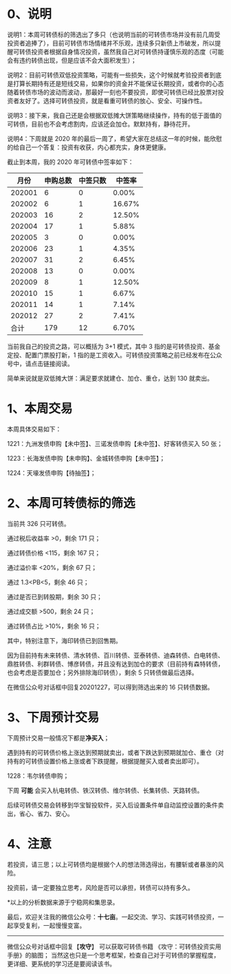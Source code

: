 # 0、说明

说明1：本周可转债标的筛选出了多只（也说明当前的可转债市场并没有前几周受投资者追捧了），目前可转债市场情绪并不乐观，连续多只新债上市破发，所以提醒可转债投资者根据自身情况投资，虽然我自己对可转债持谨慎乐观的态度（可能会有违约转债出现，但是应该不会大面积发生）；

说明2：目前可转债双低投资策略，可能有一些损失，这个时候就考验投资者到底是打算长期持有还是短线交易，如果你的资金并不能保证长期投资，或者你的心态随着转债市场的波动而波动，那最好一刻也不要投资，即使可转债已经比股票对投资者友好了。选择可转债投资，就是看重可转债的放心、安全、可操作性。

说明3：接下来，我自己还是会根据双低摊大饼策略继续操作，持有的低于面值的可转债，目前也不会考虑割肉，应该还会加仓。默默持有，静待花开。

说明4：下周就是 2020 年的最后一周了，希望大家在总结这一年的时候，能欣慰的给自己一个答复：投资有收获，内心都充实，身体更健康。

截止到本周，我的 2020 年可转债中签率如下：

| 月份   | 申购总数 | 中签只数 | 中签率 |
| ------ | -------- | -------- | ------ |
| 202001 | 6        | 0        | 0.00%  |
| 202002 | 6        | 1        | 16.67% |
| 202003 | 16       | 2        | 12.50% |
| 202004 | 17       | 1        | 5.88%  |
| 202005 | 3        | 0        | 0.00%  |
| 202006 | 23       | 1        | 4.35%  |
| 202007 | 31       | 2        | 6.45%  |
| 202008 | 13       | 0        | 0.00%  |
| 202009 | 8        | 1        | 12.50% |
| 202010 | 15       | 1        | 6.67%  |
| 202011 | 14       | 1        | 7.14%  |
| 202012 | 27       | 2        | 7.41%  |
| 合计   | 179      | 12       | 6.70%  |

当前我自己的投资之路，可以概括为 3+1 模式，其中 3 指的是可转债投资、基金定投、配置门票股打新，1 指的是工资收入。可转债投资策略之前已经发布在公众号中，请点击链接阅读。

简单来说就是双低摊大饼：满足要求就建仓、加仓、重仓，达到 130 就卖出。

# 1、本周交易

本周具体交易如下：

1221：九洲发债申购【未中签】、三诺发债申购【未中签】、好客转债买入 50 张；

1223：长海发债申购【未申购】、金城转债申购【未中签】；

1224：天壕发债申购【待抽签】；

# 2、本周可转债标的筛选

当前共 326 只可转债。

通过税后收益率 >0，剩余 171 只；

通过转债价格 <115，剩余 167 只；

通过溢价率 <20%，剩余 67 只；

通过 1.3<PB<5，剩余 46 只；

通过是否已到转股期，剩余 30 只；

通过成交额 >500，剩余 24 只；

通过转债占比 >10%，剩余 16 只；

其中，特别注意下，海印转债已到回售期。

因为目前持有未来转债、清水转债、百川转债、亚泰转债、迪森转债、白电转债、鼎胜转债、利群转债、博彦转债，并且没有达到加仓的要求（目前持有森特转债，也会考虑是否要加仓；另外排除海印转债），剩余 5 只转债做最后选择。

在微信公众号对话框中回复20201227，可以得到筛选出来的 16 只转债数据。

# 3、下周预计交易

下周预计交易一般情况下都是**净买入**；

遇到持有的可转债价格上涨达到预期就卖出，或者下跌达到预期就加仓、重仓（对持有的可转债设置价格上涨或者下跌提醒，根据提醒买入或者卖出即可）。

1228：韦尔转债申购；

下周 **可能** 会买入杭电转债、铁汉转债、维尔转债、长集转债、天路转债。

后续可转债交易会转移到华宝智投软件，买入后设置条件单自动监控设置的条件卖出，省心、省力、安心。

# 4、注意

若投资，请三思；以上可转债均是根据个人的想法筛选得出，有腰斩或者暴涨的风险。

投资前，请一定要独立思考，风险是否可以承担，转债可以持有多久。

*以上的分析数据来源于宁稳网和集思录。

最后，欢迎关注我的微信公众号：**十七亩**。一起交流、学习、实践可转债投资，一起享受复利，一起慢慢变富。

---

微信公众号对话框中回复【**攻守**】 可以获取可转债书籍 《攻守：可转债投资实用手册》的脑图； 当然这也只是一个思考框架，检查自己对于可转债的掌握程度，更详细、更系统的学习还是要阅读该书。 
